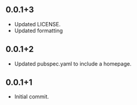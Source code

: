 ## 0.0.1+3

* Updated LICENSE.
* Updated formatting

## 0.0.1+2

* Updated pubspec.yaml to include a homepage.

## 0.0.1+1

* Initial commit.
